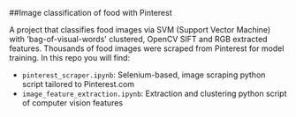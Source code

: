 ##Image classification of food with Pinterest

A project that classifies food images via SVM (Support Vector Machine) with 'bag-of-visual-words' clustered, OpenCV SIFT and RGB extracted features. Thousands of food images were scraped from Pinterest for model training. In this repo you will find:

* `pinterest_scraper.ipynb`: Selenium-based, image scraping python script tailored to Pinterest.com <br />
* `image_feature_extraction.ipynb`: Extraction and clustering python script of computer vision features <br />
